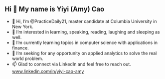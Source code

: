 ## Hi 👋 My name is Yiyi (Amy) Cao

- 👋 Hi, I’m @PracticeDaily21, master candidate at Columbia University in New York.
- 👀 I’m interested in learning, speaking, reading, laughing and sleeping as well.
- 🌱 I’m currently learning topics in computer science with applications in finance.
- 💞️ I’m seeking for any opportunity on applied analytics to solve the real world problem. 
- 📫 Glad to connect via LinkedIn and feel free to reach out. www.linkedin.com/in/yiyi-cao-amy

<!---
PracticeDaily21/PracticeDaily21 is a ✨ special ✨ repository because its `README.md` (this file) appears on your GitHub profile.
You can click the Preview link to take a look at your changes. 
--->
